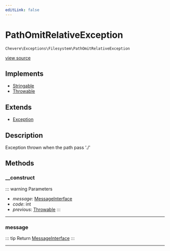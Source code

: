 ```yaml
---
editLink: false
---
```


# PathOmitRelativeException

`Chevere\Exceptions\Filesystem\PathOmitRelativeException`

[view source](https://github.com/chevere/chevere/blob/main/src/Chevere/Exceptions/Filesystem/PathOmitRelativeException.php)

## Implements

- [Stringable](https://www.php.net/manual/class.stringable)
- [Throwable](https://www.php.net/manual/class.throwable)

## Extends

- [Exception](../Core/Exception.md)

## Description

Exception thrown when the path pass './'

## Methods

### __construct

::: warning Parameters
- *message*: [MessageInterface](../../Interfaces/Message/MessageInterface.md)
- *code*: int
- *previous*: [Throwable](https://www.php.net/manual/class.throwable)
:::

---

### message

::: tip Return
[MessageInterface](../../Interfaces/Message/MessageInterface.md)
:::

---

